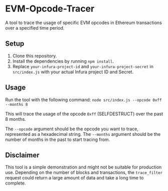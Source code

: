 # EVM-Opcode-Tracer
A tool to trace the usage of specific EVM opcodes in Ethereum transactions over a specified time period.
## Setup

1. Clone this repository.
2. Install the dependencies by running `npm install`.
3. Replace `your-infura-project-id` and `your-infura-project-secret` in `src/index.js` with your actual Infura project ID and Secret.

## Usage

Run the tool with the following command:
```node src/index.js --opcode 0xff --months 8```

This will trace the usage of the opcode `0xff` (SELFDESTRUCT) over the past 8 months.

The `--opcode` argument should be the opcode you want to trace, represented as a hexadecimal string. The `--months` argument should be the number of months in the past to start tracing from.

## Disclaimer

This tool is a simple demonstration and might not be suitable for production use. Depending on the number of blocks and transactions, the `trace_filter` request could return a large amount of data and take a long time to complete.


